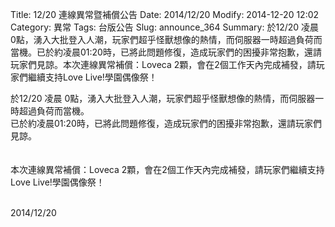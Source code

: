 Title: 12/20 連線異常暨補償公告
Date: 2014/12/20
Modify: 2014-12-20 12:02
Category: 異常
Tags: 台版公告
Slug: announce_364
Summary: 於12/20 凌晨 0點，湧入大批登入人潮，玩家們超乎怪獸想像的熱情，而伺服器一時超過負荷而當機。已於約凌晨01:20時，已將此問題修復，造成玩家們的困擾非常抱歉，還請玩家們見諒。本次連線異常補償：Loveca 2顆，會在2個工作天內完成補發，請玩家們繼續支持Love Live!學園偶像祭！

<div class="content_news">
<div class="note">
<p>
於12/20 凌晨 0點，湧入大批登入人潮，玩家們超乎怪獸想像的熱情，而伺服器一時超過負荷而當機。<br />
已於約凌晨01:20時，已將此問題修復，造成玩家們的困擾非常抱歉，還請玩家們見諒。<br />
<br /><br />
本次連線異常補償：Loveca 2顆，會在2個工作天內完成補發，請玩家們繼續支持Love Live!學園偶像祭！
<br />
<br />
</p>
		2014/12/20
		         
</div>
</div>
